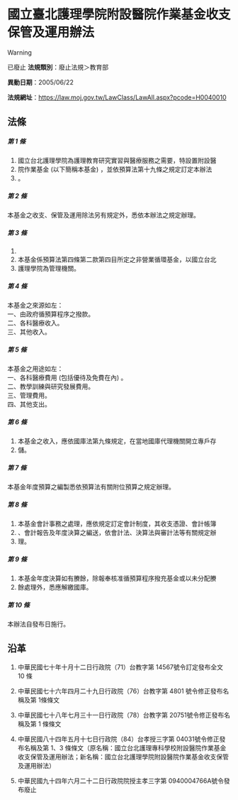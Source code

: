 # 國立臺北護理學院附設醫院作業基金收支保管及運用辦法


> [!WARNING]
> 已廢止
**法規類別**：廢止法規＞教育部

**異動日期**：2005/06/22  

**法規網址**：https://law.moj.gov.tw/LawClass/LawAll.aspx?pcode=H0040010



## 法條
##### 第 1 條
1. 國立台北護理學院為護理教育研究實習與醫療服務之需要，特設置附設醫
1. 院作業基金 (以下簡稱本基金) ，並依預算法第十九條之規定訂定本辦法
1. 。

##### 第 2 條
本基金之收支、保管及運用除法另有規定外，悉依本辦法之規定辦理。

##### 第 3 條
1. 
1. 本基金係預算法第四條第二款第四目所定之非營業循環基金，以國立台北
1. 護理學院為管理機關。

##### 第 4 條
本基金之來源如左：  
一、由政府循預算程序之撥款。  
二、各科醫療收入。  
三、其他收入。

##### 第 5 條
本基金之用途如左：  
一、各科醫療費用 (包括優待及免費在內) 。  
二、教學訓練與研究發展費用。  
三、管理費用。  
四、其他支出。

##### 第 6 條
1. 本基金之收入，應依國庫法第九條規定，在當地國庫代理機關開立專戶存
1. 儲。

##### 第 7 條
本基金年度預算之編製悉依預算法有關附位預算之規定辦理。

##### 第 8 條
1. 本基金會計事務之處理，應依規定訂定會計制度，其收支憑證、會計帳簿
1. 、會計報告及年度決算之編送，依會計法、決算法與審計法等有關規定辦
1. 理。

##### 第 9 條
1. 本基金年度決算如有賸餘，除報奉核准循預算程序撥充基金或以未分配賸
1. 餘處理外，悉應解繳國庫。

##### 第 10 條
本辦法自發布日施行。

## 沿革
1. 中華民國七十年十月十二日行政院（71）台教字第 14567號令訂定發布全文 10 條
1. 中華民國七十六年四月二十九日行政院（76）台教字第 4801 號令修正發布名稱及第 1條條文

1. 中華民國七十八年七月三十一日行政院（78）台教字第 20751號令修正發布名稱及第 1  條條文
1. 中華民國八十四年五月十七日行政院（84）台孝授三字第 04031號令修正發布名稱及第 1、3 條條文（原名稱：國立台北護理專科學校附設醫院作業基金收支保管及運用辦法；新名稱：國立台北護理學院附設醫院作業基金收支保管及運用辦法）
1. 中華民國九十四年六月二十二日行政院院授主孝三字第 0940004766A號令發布廢止
